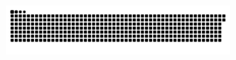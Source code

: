 <picture>
  <source media="(prefers-color-scheme: dark)" srcset="https://raw.githubusercontent.com/MarineHakobyan/MarineHakobyan/ed6cbeecc4e9ed59d9ece1086d8a314480d03cf8/github-contribution-grid-snake-dark.svg" />
  <source media="(prefers-color-scheme: light)" srcset="https://raw.githubusercontent.com/MarineHakobyan/MarineHakobyan/ed6cbeecc4e9ed59d9ece1086d8a314480d03cf8/github-contribution-grid-snake.svg" />
  <img alt="github-snake" src="https://raw.githubusercontent.com/MarineHakobyan/MarineHakobyan/ed6cbeecc4e9ed59d9ece1086d8a314480d03cf8/github-contribution-grid-snake-dark.svg" />
</picture>
